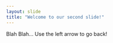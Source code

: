 ```yaml
---
layout: slide
title: "Welcome to our second slide!"
---
```

Blah Blah...
Use the left arrow to go back!

